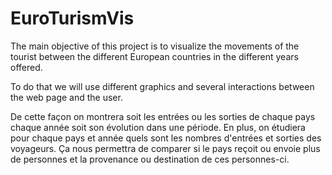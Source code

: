 # EuroTurismVis

The main objective of this project is to visualize the movements of the tourist between the different European countries in the different years offered.

To do that we will use different graphics and several interactions between the web page and the user.

De cette façon on montrera soit les entrées ou les sorties de chaque pays chaque année soit son évolution dans une période. En plus, on étudiera pour chaque pays et année quels sont les nombres d'entrées et sorties des voyageurs. Ça nous permettra de comparer si le pays reçoit ou envoie plus de personnes et la provenance ou destination de ces personnes-ci.
